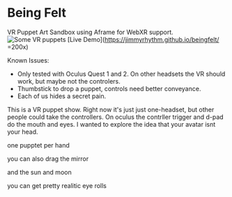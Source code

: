 # Being Felt
VR Puppet Art Sandbox using Aframe for WebXR support.
![Some VR puppets](https://repository-images.githubusercontent.com/359958914/0db4d680-a603-11eb-97aa-51bc376e11b5)
[Live Demo](https://jimmyrhythm.github.io/beingfelt/ =200x)

Known Issues:
* Only tested with Oculus Quest 1 and 2. On other headsets the VR should work, but maybe not the controlers.
* Thumbstick to drop a puppet, controls need better conveyance. 
* Each of us hides a secret pain.

This is a VR puppet show. Right now it's just just one-headset, but other people could take the controllers. On oculus the contrller trigger and d-pad do the mouth and eyes. I wanted to explore the idea that your avatar isnt your head. 

one pupptet per hand

you can also drag the mirror

and the sun and moon

you can get pretty realitic eye rolls
